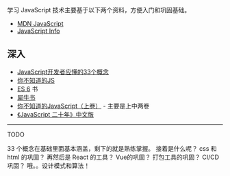 
学习 JavaScript 技术主要基于以下两个资料，方便入门和巩固基础。

- [MDN JavaScript](https://developer.mozilla.org/zh-CN/docs/Web/JavaScript)
- [JavaScript Info](https://zh.javascript.info/)

## 深入

- [JavaScript开发者应懂的33个概念](https://github.com/stephentian/33-js-concepts?tab=readme-ov-file)
- [你不知道的JS](https://github.com/getify/You-Dont-Know-JS)
- [ES 6](https://wangdoc.com/es6/intro)
书
- [犀牛书](https://book.douban.com/subject/35396470/)
- [你不知道的JavaScript（上卷）](https://book.douban.com/subject/26351021/) - 主要是上中两卷
- [《JavaScript 二十年》中文版](https://github.com/doodlewind/jshistory-cn)

----
TODO 

33 个概念在基础里面基本涵盖，剩下的就是熟练掌握。
接着是什么呢？
css 和 html 的巩固？
再然后是 React 的工具？
Vue的巩固？
打包工具的巩固？
CI/CD 巩固？
哦。。设计模式和算法！